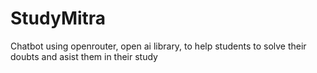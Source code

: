 # StudyMitra
Chatbot using openrouter, open ai library, to help students to solve their doubts and asist them in their study

